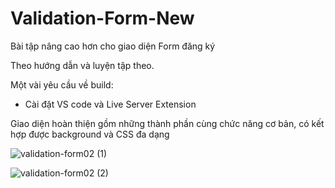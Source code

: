 # Validation-Form-New

Bài tập nâng cao hơn cho giao diện Form đăng ký

Theo hướng dẫn và luyện tập theo.

Một vài yêu cầu về build: 

+ Cài đặt VS code và Live Server Extension 

Giao diện hoàn thiện gồm những thành phần cùng chức năng cơ bản, có kết hợp được background và CSS đa dạng

![validation-form02 (1)](https://user-images.githubusercontent.com/58358673/158001785-c54b3fa2-291f-49d5-b85d-15a6d0013621.png)

![validation-form02 (2)](https://user-images.githubusercontent.com/58358673/158001787-cfadd21c-b029-4ff8-ab2b-c236af89ed89.png)
